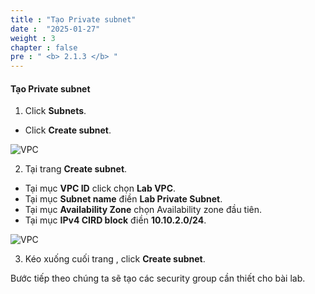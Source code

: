 ```yaml
---
title : "Tạo Private subnet"
date :  "2025-01-27" 
weight : 3
chapter : false
pre : " <b> 2.1.3 </b> "
---
```


#### Tạo Private subnet

1. Click **Subnets**.
  + Click **Create subnet**.

![VPC](/images/2.prerequisite/017-createsubnet.png)

2. Tại trang **Create subnet**.
  + Tại mục **VPC ID** click chọn **Lab VPC**.
  + Tại mục **Subnet name** điền **Lab Private Subnet**.
  + Tại mục **Availability Zone** chọn Availability zone đầu tiên.
  + Tại mục **IPv4 CIRD block** điền **10.10.2.0/24**.

![VPC](/images/2.prerequisite/018-createsubnet.png)

3. Kéo xuống cuối trang , click **Create subnet**.

Bước tiếp theo chúng ta sẽ tạo các security group cần thiết cho bài lab.